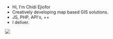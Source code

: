 - Hi, I’m Chidi Ejiofor 
- Creatively developing map based GIS solutions.
- JS, PHP, API's, ++ 
- I deliver. 

![](https://komarev.com/ghpvc/?username=Cheppar&color=brightgreen&style=flat-square)


<!---
Cheppar/Cheppar is a ✨ special ✨ repository because its `README.md` (this file) appears on your GitHub profile.
You can click the Preview link to take a look at your changes.
--->

